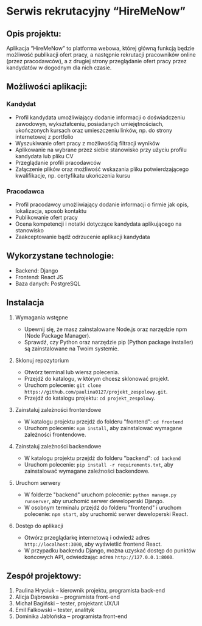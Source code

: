 # Serwis rekrutacyjny “HireMeNow”
## Opis projektu:

Aplikacja “HireMeNow” to platforma webowa, której główną funkcją będzie możliwość publikacji ofert pracy, a następnie rekrutacji pracowników online (przez pracodawców), a z drugiej strony przeglądanie ofert pracy przez kandydatów w dogodnym dla nich czasie.

## Możliwości aplikacji:
### Kandydat
* Profil kandydata umożliwiający dodanie informacji o doświadczeniu zawodowyn, wykształceniu, posiadanych umiejętnościach, ukończonych kursach oraz umieszczeniu linków, np. do strony internetowej z portfolio
* Wyszukiwanie ofert pracy z możliwośćią filtracji wyników
* Aplikowanie na wybrane przez siebie stanowisko przy użyciu profilu kandydata lub pliku CV
* Przeglądanie profili pracodawców
* Załączenie plików oraz możliwość wskazania pliku potwierdzającego kwalifikacje, np. certyfikatu ukończenia kursu

### Pracodawca
* Profil pracodawcy umożliwiający dodanie informacji o firmie jak opis, lokalizacja, sposób kontaktu
* Publikowanie ofert pracy
* Ocena kompetencji i notatki dotyczące kandydata aplikującego na stanowisko
* Zaakceptowanie bądź odrzucenie aplikacji kandydata

## Wykorzystane technologie: 
* Backend: Django
* Frontend: React JS
* Baza danych: PostgreSQL

## Instalacja

1.  Wymagania wstępne
    -   Upewnij się, że masz zainstalowane Node.js oraz narzędzie npm (Node Package Manager).
    -   Sprawdź, czy Python oraz narzędzie pip (Python package installer) są zainstalowane na Twoim systemie.
    
2.  Sklonuj repozytorium
    -   Otwórz terminal lub wiersz polecenia.
    -   Przejdź do katalogu, w którym chcesz sklonować projekt.
    -   Uruchom polecenie: `git clone https://github.com/paulina0127/projekt_zespolowy.git`.
    -   Przejdź do katalogu projektu: `cd projekt_zespolowy`.
    
3.  Zainstaluj zależności frontendowe
    -   W katalogu projektu przejdź do folderu "frontend": `cd frontend`
    -   Uruchom polecenie: `npm install`, aby zainstalować wymagane zależności frontendowe.
   
4.  Zainstaluj zależności backendowe
    -   W katalogu projektu przejdź do folderu "backend": `cd backend`
    -   Uruchom polecenie: `pip install -r requirements.txt`, aby zainstalować wymagane zależności backendowe.
    
6.  Uruchom serwery
    -   W folderze "backend" uruchom polecenie: `python manage.py runserver`, aby uruchomić serwer deweloperski Django.
    -   W osobnym terminalu przejdź do folderu "frontend" i uruchom polecenie: `npm start`, aby uruchomić serwer deweloperski React.

7.  Dostęp do aplikacji
    -   Otwórz przeglądarkę internetową i odwiedź adres `http://localhost:3000`, aby wyświetlić frontend React.
    -   W przypadku backendu Django, można uzyskać dostęp do punktów końcowych API, odwiedzając adres `http://127.0.0.1:8000`.
    
## Zespół projektowy:
1. Paulina Hryciuk – kierownik projektu, programista back-end 
2. Alicja Dąbrowska – programista front-end 
3. Michał Bagiński – tester, projektant UX/UI
4. Emil Falkowski – tester, analityk
5. Dominika Jabłońska – programista front-end 
